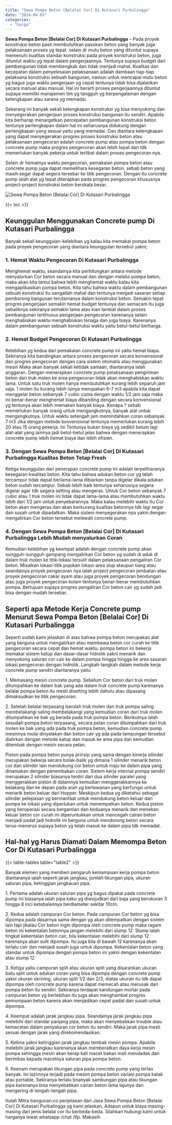 ```yaml
---
title: "Sewa Pompa Beton [Belalai Cor] Di Kutasari Purbalingga"
date: "2024-04-03"
categories: 
  - "harga"
---
```


**Sewa Pompa Beton \[Belalai Cor\] Di Kutasari Purbalingga** – Pada proyek konstruksi beton pasti membutuhkan pasokan beton yang banyak juga pelaksanaan proses yg tepat. selain dr mutu beton yang dituntut supaya memenuhi kualitas standar konstruksi pada proyek konstruksi beton, juga dituntut waktu yg tepat dalam pengerjaannya. Tentunya supaya budget dari pembangunan tidak membengkak dan tidak menjadi mahal. Kualitas dan kecepatan dalam penyelesaian pelaksanaan adalah dambaan tiap-tiap pelaksana konstruksi sebuah bangunan, namun untuk mencapai mutu beton yg bagus juga waktu pengerjaan yg cepat tentunya tidak bisa dijalankan secara manual atau manual. Hal ini berarti proses pengerjaannya dituntut supaya memiliki manajemen tim yg tangguh yg berpengalaman dengan kelengkapan atau sarana yg memadai.

Sekarang ini banyak sekali kelengkapan konstruksi yg bisa menyokong dan menyegerakan pengerjaan proses konstruksi bangunan itu sendiri. Apabila kita berharap menargetkan percepatan pembangunan konstruksi beton tentunya perlengkapan dalam hal ini seharusnya didukung dengan perlengkapan yang sesuai yaitu yang memadai. Dan diantara kelengkapan yang dapat menyegerakan progres proses konstruksi beton atau pelaksanaan pengecoran adalah concrete pump atau pompa beton dengan concrete pump maka progres pengecoran akan lebih tepat dan tdk memerlukan banyak pekerja untuk terlibat dalam proses pengecoran nya.

Selain dr hematnya waktu pengecoran, pemakaian pompa beton atau concrete pump juga dapat memelihara kesegaran beton, sebab beton yang masih segar dapat segera tersebar ke titik pengecoran. Dengan itu concrete pump ialah alat yg tepat diterapkan pada progres pengecoran khususnya project-project konstruksi beton berskala besar.

![Sewa Pompa Beton [Belalai Cor] Di Kutasari Purbalingga](/images/sewa-concrete-pump-32.png)

{{< toc >}}

## Keunggulan Menggunakan Concrete pump Di Kutasari Purbalingga

Banyak sekali keunggulan-kelebihan yg kalau kita memakai pompa beton pada proyek pengecoran yang diantara keunggulan tersebut yakni;

### 1\. Hemat Waktu Pengecoran Di Kutasari Purbalingga

Menghemat waktu, seandainya kita perhitungkan antara metode menyalurkan Cor beton secara manual dan dengan melalui pompa beton, maka akan kita temui bahwa lebih menghemat waktu kalau kita mengaplikasikan pompa beton. Kita tahu bahwa waktu dalam pembangunan sebuah konstruksi itu sangatlah mahal dan tentunya menjadi sasaran setiap pemborong bangunan terutamanya dalam konstruksi beton. Semakin tepat progres pengerjaan semakin hemat budget tentunya dan semacam itu juga sebaliknya sekiranya semakin lama atau kian lambat dalam proses pembangunan terkhusus pengerjaan pengecoran karenanya selain menghabiskan waktu menghabiskan tenaga dan juga biaya. Karenanya dalam pembangunan sebuah konstruksi waktu yaitu betul-betul berharga.

### 2\. Hemat Budget Pengecoran Di Kutasari Purbalingga

Kelebihan yg kedua dari pemakaian concrete pump ini yaitu hemat biaya. Sekiranya kita bandingkan antara proses pengecoran secara konvensional dan progres pengecoran dengan cara sistem otomatis atau menggunakan mesin Maka akan banyak sekali ketidak samaan, diantaranya ialah anggaran. Dengan menerapkan concrete pump pelaksanaan pengiriman beton dari truk molen ke area pengecoran tidak akan menghabiskan waktu lama. Untuk satu truk molen hanya membutuhkan kurang lebih separuh jam saja. 1 molen itu kurang lebih isinya merupakan 6-7 m3 apabila kita dapat menggelar beton sebanyak 7 cubic cuma dengan waktu 1/2 jam saja maka ini benar-benar menghemat biaya dibanding dengan secara konvensional yg tentunya akan lebih memakan banyak biaya. Kenapa ? sebab memerlukan banyak orang untuk mengangkutnya, banyak alat untuk mengangkutnya. Untuk waktu setengah jam memindahkan coran sebanyak 7 m3 Jika dengan metode konvensional tentunya memerlukan kurang lebih 20 atau 15 orang pekerja. Ini Tentunya bukan biaya yg sedikit belum lagi alat-alat yang lainnya jadi betul-betul jelas bahwa dengan menerapkan concrete pump lebih hemat biaya dan lebih efisien.

### 3\. Dengan Sewa Pompa Beton \[Belalai Cor\] Di Kutasari Purbalingga Kualitas Beton Tetap Fresh

Ketiga keunggulan dari penerapan concrete pump ini adalah terpeliharanya kesegaran kwalitas beton. Kita tahu bahwa adukan beton cor yg telah tercampur tidak dapat berlama-lama dibiarkan tanpa digelar dikala adukan beton sudah tercampur. Sebab lebih baik tentunya seharusnya segera digelar agar tdk segera setting atau mengeras. Untuk Cor beton sebanyak 7 cubic atau 1 truk molen ini tidak dapat lama-lama atau membutuhkan waktu lebih dari 1/2 jam untuk penyebarannya. Maka kalau melebihi waktu itu Cor beton akan mengeras dan akan berkurang kualitas betonnya tdk lagi segar dan susah untuk dipadatkan. Maka sistem menyegerakan nya yakni dengan mengalirkan Cor beton tersebut melewati concrete pump.

### 4\. Dengan Sewa Pompa Beton \[Belalai Cor\] Di Kutasari Purbalingga Lebih Mudah menyalurkan Coran

Kemudian kelebihan yg keempat adalah dengan concrete pump akan sungguh-sungguh gampang mengalirkan Cor beton yg sudah di aduk di dalam truk molen ke titik-lokasi tersulit dalam pelaksanaan pengaliran Cor beton. Misalkan lokasi-titik pojokan lokasi-area slup ataupun tiang atau seandainya proyek pengecoran nya ialah project pengecoran jembatan atau proyek pengecoran cakar ayam atau juga proyek pengecoran bendungan atau juga proyek pengecoran kolam tentunya benar-benar membutuhkan pompa. Bertujuan supaya progres pengaliran Cor beton cair yg sudah jadi bisa dengan mudah tersebar.

## Seperti apa Metode Kerja Concrete pump Menurut Sewa Pompa Beton \[Belalai Cor\] Di Kutasari Purbalingga

Seperti sudah kami jelaskan di atas bahwa pompa beton merupakan alat yang berguna untuk mengalirkan atau membawa beton cor curah ke titik pengecoran secara cepat dan hemat waktu. pompa beton ini bekerja memakai sistem katup dan dasar-dasar hidrolik yakni menarik dan menyokong saluran cor cair ke dalam pompa hingga hingga ke area sasaran lokasi pengecoran dengan hidrolik. Langkah-langkah dalam metode kerja concrete pump sendiri diantaranya yaitu

1\. Memasang mesin concrete pump. Sebelum Cor beton dari truk molen ditumpahkan ke dalam bak yang ada dalam truk concrete pump karenanya belalai pompa beton itu mesti disetting lebih dahulu atau dipasang dimaksudkan ke titik pengecoran.

2\. Setelah belalai terpasang barulah truk molen dan truk pompa saling membelakangi saling membelakangi yang kemudian coran dari truk molen ditumpahkan ke bak yg berada pada truk pompa beton. Berikutnya ialah sesudah pompa beton terpasang, secara pelan coran ditumpahkan dari truk molen ke bak yang ada pada truk pompa beton, kemudian concrete pump mesinnya mulai dinyalakan dan beton cair yg ada pada tampungan tersebut dialirkan dengan metode katup dan masuk ke area pipa dan kemudian ditembak dengan mesin secara pelan.

Piston pada pompa beton punya prinsip yang sama dengan kinerja silinder merupakan bekerja secara bolak-balik yg dimana 1 silinder menarik beton cor dan silinder lain mendukung cor beton untuk maju ke dalam pipa yang dinamakan dengan penembakan coran. Sistem kerja internal pompa sendiri merupakan 2 silinder biasanya terdiri dari dua silinder paralel yang menggerakkan piston di dalamnya kemudian menggerakkannya ke belakang dan ke depan pada arah yg berlawanan yang berfungsi untuk menarik beton keluar dari Hopper. Meskipun kedua yg diketahui sebagai silinder pelepasan yg bermanfaat untuk mendukung beton keluar dari pompa ke lokasi yang diperlukan untuk menempatkan beton. Kedua piston yang beroperasi secara bergantian dan keduanya menarik dan menekan keluar beton cor curah ini diperuntukkan untuk mencegah cairan beton menjadi padat jadi hidrolik ini berguna untuk mendorong beton secara terus-menerus supaya beton yg telah masuk ke dalam pipa tdk memadat.

## Hal-hal yg Harus Diamati Dalam Memompa Beton Cor Di Kutasari Purbalingga

{{< table-tables table="table2" >}}

Banyak elemen yang memberi pengaruh kemampuan kerja pompa beton diantaranya ialah seperti jarak jangkau, jumlah tikungan pipa, ukuran saluran pipa, ketinggian jangkauan pipa.

1\. Pertama adalah ukuran saluran pipa yg bagus dipakai pada concrete pump ini biasanya ialah pipa kaku yg diwujudkan dari baja yang berukuran 3 hingga 8 inci ketebalannya berdiameter sekitar 10cm.

2\. Kedua adalah campuran Cor beton. Pada campuran Cor beton yg bisa dipompa pada dasarnya sama dengan yg akan ditempatkan dengan sistem lain tapi jikalau Cor beton ingin dipompa oleh concrete pump maka ragam beton ini kekentalan betonnya jangan melebihi dari slump 12. Slump ialah tingkat kekentalan beton cair, bila kekentalan melebihi dari slump 12 karenanya akan sulit dipompa. Itu juga bila di bawah 12 karenanya akan terlalu cair dan menjadi susah juga untuk dipompa. Kekentalan beton yang standar untuk dipompa dengan pompa beton ini yakni dengan kekentalan atau slump 12.

3\. Ketiga yaitu campuran split atau ukuran split yang disarankan ukuran batu split untuk adukan coran yang bisa dipompa dengan concrete pump yakni ukuran skrining, ukuran split 1/2 dan 2/3, diatas ukuran itu tdk dapat dipompa oleh concrete pump karena dapat memecah atau merusak dari pompa beton itu sendiri. Sekiranya terdapat kandungan mortar pada campuran beton yg berlebihan itu juga akan menghambat progres pemompaan beton karena akan menjadikan cepat padat dan susah untuk dipompa.

4\. Keempat adalah jarak jangkau pipa. Seandainya jarak jangkau pipa melebihi dari standar panjang pipa, maka akan menyebabkan trouble atau kemacetan dalam penyaluran cor beton itu sendiri. Maka jarak pipa mesti sesuai dengan jarak yang direkomendasikan.

5\. Kelima yakni ketinggian jarak jangkau tembak mesin pompa. Apabila melebihi jarak jangkau karenanya akan memberatkan daya kerja mesin pompa sehingga mesin akan kerap kali macet bakan mati mendadak dan berimbas kepada macetnya saluran pipa pompa beton.

6\. Keenam merupakan tikungan pipa pada concrete pump yang terlau banyak. Ini lazimnya terjadi pada mesim pompa beton variasi pompa katak atau portable. Sekiranya terlalu bnanyak sambungan pipa atau tikungan pipa karenanya bisa menyebabkan cairan beton lama lajunya dan mengering di tengah-tengah pipa.

Itulah Mitra bangunan.co penjelasan dari Jasa Sewa Pompa Beton \[Belalai Cor\] Di Kutasari Purbalingga yg kami jelaskan, Adapun untuk biaya masing-masing dari jenis belalai cor itu berbeda-beda. Silahkan hubungi kami untuk harganya lewat whatsapp /chat /tlp. Makasih

